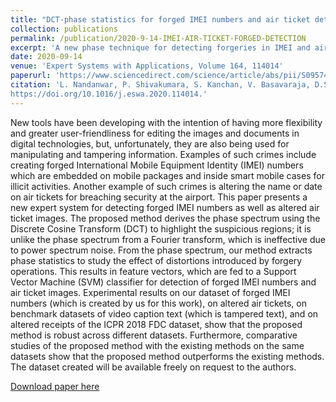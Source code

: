 ```yaml
---
title: "DCT-phase statistics for forged IMEI numbers and air ticket detection"
collection: publications
permalink: /publication/2020-9-14-IMEI-AIR-TICKET-FORGED-DETECTION
excerpt: 'A new phase technique for detecting forgeries in IMEI and air tickets. It derives phase spectrum using DCT to find suspicious regions. We compute phase statistics to study the effect introduced by forgery.'
date: 2020-09-14
venue: 'Expert Systems with Applications, Volume 164, 114014'
paperurl: 'https://www.sciencedirect.com/science/article/abs/pii/S0957417420307879'
citation: 'L. Nandanwar, P. Shivakumara, S. Kanchan, V. Basavaraja, D.S. Guru, U. Pal, T. Lu, M. Blumenstein, "DCT-phase statistics for forged IMEI numbers and air ticket detection", Expert Systems with Applications, Volume 164, 2021, 114014, ISSN 0957-4174,
https://doi.org/10.1016/j.eswa.2020.114014.'
---
```

New tools have been developing with the intention of having more flexibility and greater user-friendliness for editing the images and documents in digital technologies, but, unfortunately, they are also being used for manipulating and tampering information. Examples of such crimes include creating forged International Mobile Equipment Identity (IMEI) numbers which are embedded on mobile packages and inside smart mobile cases for illicit activities. Another example of such crimes is altering the name or date on air tickets for breaching security at the airport. This paper presents a new expert system for detecting forged IMEI numbers as well as altered air ticket images. The proposed method derives the phase spectrum using the Discrete Cosine Transform (DCT) to highlight the suspicious regions; it is unlike the phase spectrum from a Fourier transform, which is ineffective due to power spectrum noise. From the phase spectrum, our method extracts phase statistics to study the effect of distortions introduced by forgery operations. This results in feature vectors, which are fed to a Support Vector Machine (SVM) classifier for detection of forged IMEI numbers and air ticket images. Experimental results on our dataset of forged IMEI numbers (which is created by us for this work), on altered air tickets, on benchmark datasets of video caption text (which is tampered text), and on altered receipts of the ICPR 2018 FDC dataset, show that the proposed method is robust across different datasets. Furthermore, comparative studies of the proposed method with the existing methods on the same datasets show that the proposed method outperforms the existing methods. The dataset created will be available freely on request to the authors.

[Download paper here](http://academicpages.github.io/files/paper3.pdf)
